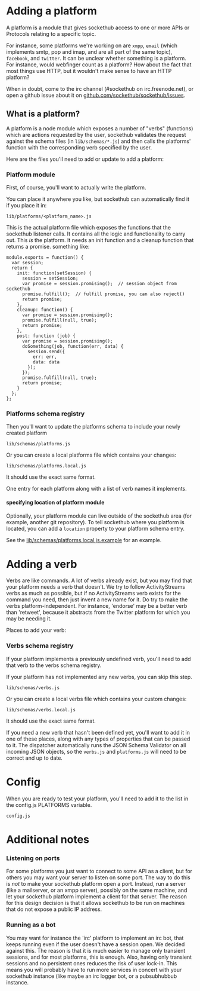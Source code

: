 # Adding a platform

A platform is a module that gives sockethub access to one or more APIs or Protocols relating to a specific topic.

For instance, some platforms we're working on are `xmpp`, `email` (which implements smtp, pop and imap, and are all part of the same topic), `facebook`, and `twitter`. It can be unclear whether something is a platform. For instance, would webfinger count as a platform? How about the fact that most things use HTTP, but it wouldn't make sense to have an HTTP platform?

When in doubt, come to the irc channel (#sockethub on irc.freenode.net), or open a github issue about it on [github.com/sockethub/sockethub/issues](https://github.com/sockethub/sockethub/issues/).


## What is a platform?

A platform is a node module which exposes a number of "verbs" (functions) which are actions requested by the user, sockethub validates the request against the schema files (in `lib/schemas/*.js`) and then calls the platforms' function with the corresponding verb specified by the user.

Here are the files you'll need to add or update to add a platform:

### Platform module
First, of course, you'll want to actually write the platform.

You can place it anywhere you like, but sockethub can automatically find it if
you place it in:

    lib/platforms/<platform_name>.js

This is the actual platform file which exposes the functions that the sockethub listener calls. It contains all the logic and functionality to carry out. This *is* the platform. It needs an init function and a cleanup function that returns a promise. something like:


````
module.exports = function() {
  var session;
  return {
    init: function(setSession) {
      session = setSession;
      var promise = session.promising();  // session object from sockethub
      promise.fulfill();  // fulfill promise, you can also reject()
      return promise;
    },
    cleanup: function() {
      var promise = session.promising();
      promise.fulfill(null, true);
      return promise;
    },
    post: function (job) {
      var promise = session.promising();
      doSomething(job, function(err, data) {
        session.send({
          err: err,
          data: data
        });
      });
      promise.fulfill(null, true);
      return promise;
    }
  };
};
````


### Platforms schema registry
Then you'll want to update the platforms schema to include your newly created platform

    lib/schemas/platforms.js

Or you can create a local platforms file which contains your changes:

    lib/schemas/platforms.local.js

It should use the exact same format.

One entry for each platform along with a list of verb names it implements.

#### specifying location of platform module
Optionally, your platform module can live outside of the sockethub area (for example, another git repository). To tell sockethub where you platform is located, you can add a `location` property to your platform schema entry.

See the [lib/schemas/platforms.local.js.example](https://github.com/sockethub/sockethub/blob/master/lib/schemas/platforms.local.js.example) for an example.

# Adding a verb

Verbs are like commands. A lot of verbs already exist, but you may find that your platform needs a verb that doesn't. We try to follow ActivityStreams verbs as much as possible, but if no ActivityStreams verb exists for the command you need, then just invent a new name for it. Do try to make the verbs platform-independent. For instance, 'endorse' may be a better verb than 'retweet', because it abstracts from the Twitter platform for which you may be needing it.

Places to add your verb:

### Verbs schema registry
If your platform implements a previously undefined verb, you'll need to add that verb to the verbs schema registry.

If your platform has not implemented any new verbs, you can skip this step.

    lib/schemas/verbs.js

Or you can create a local verbs file which contains your custom changes:

    lib/schemas/verbs.local.js

It should use the exact same format.

If you need a new verb that hasn't been defined yet, you'll want to add it in one of these places, along with any types of properties that can be passed to it. The dispatcher automatically runs the JSON Schema Validator on all incoming JSON objects, so the `verbs.js` and `platforms.js` will need to be correct and up to date.



# Config
When you are ready to test your platform, you'll need to add it to the list in the config.js PLATFORMS variable.

    config.js


# Additional notes

### Listening on ports

For some platforms you just want to connect to some API as a client, but for others you may want your server to listen on some port. The way to do this is *not* to make your sockethub platform open a port. Instead, run a server (like a mailserver, or an xmpp server), possibly on the same machine, and let your sockethub platform implement a client for that server. The reason for this design decision is that it allows sockethub to be run on machines that do not expose a public IP address.

### Running as a bot

You may want for instance the 'irc' platform to implement an irc bot, that keeps running even if the user doesn't have a session open. We decided against this. The reason is that it is much easier to manage only transient sessions, and for most platforms, this is enough. Also, having only transient sessions and no persistent ones reduces the risk of user lock-in. This means you will probably have to run more services in concert with your sockethub instance (like maybe an irc logger bot, or a pubsubhubbub instance.
